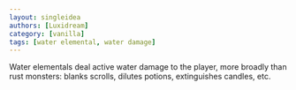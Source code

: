 ```yaml
---
layout: singleidea
authors: [Luxidream]
category: [vanilla]
tags: [water elemental, water damage]
---
```

Water elementals deal active water damage to the player, more broadly than rust monsters: blanks scrolls, dilutes potions, extinguishes candles, etc.
